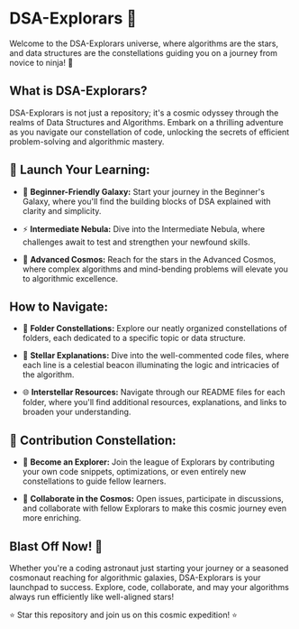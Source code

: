 # DSA-Explorars 🚀

Welcome to the DSA-Explorars universe, where algorithms are the stars, and data structures are the constellations guiding you on a journey from novice to ninja! 🌌

## What is DSA-Explorars?

DSA-Explorars is not just a repository; it's a cosmic odyssey through the realms of Data Structures and Algorithms. Embark on a thrilling adventure as you navigate our constellation of code, unlocking the secrets of efficient problem-solving and algorithmic mastery.

## 🚀 Launch Your Learning:

- 🌟 **Beginner-Friendly Galaxy:** Start your journey in the Beginner's Galaxy, where you'll find the building blocks of DSA explained with clarity and simplicity.

- ⚡ **Intermediate Nebula:** Dive into the Intermediate Nebula, where challenges await to test and strengthen your newfound skills.

- 🌌 **Advanced Cosmos:** Reach for the stars in the Advanced Cosmos, where complex algorithms and mind-bending problems will elevate you to algorithmic excellence.

## How to Navigate:

- 📂 **Folder Constellations:** Explore our neatly organized constellations of folders, each dedicated to a specific topic or data structure.

- 📝 **Stellar Explanations:** Dive into the well-commented code files, where each line is a celestial beacon illuminating the logic and intricacies of the algorithm.

- 🌐 **Interstellar Resources:** Navigate through our README files for each folder, where you'll find additional resources, explanations, and links to broaden your understanding.

## 🌌 Contribution Constellation:

- 🌠 **Become an Explorer:** Join the league of Explorars by contributing your own code snippets, optimizations, or even entirely new constellations to guide fellow learners.

- 🤝 **Collaborate in the Cosmos:** Open issues, participate in discussions, and collaborate with fellow Explorars to make this cosmic journey even more enriching.

## Blast Off Now! 🚀

Whether you're a coding astronaut just starting your journey or a seasoned cosmonaut reaching for algorithmic galaxies, DSA-Explorars is your launchpad to success. Explore, code, collaborate, and may your algorithms always run efficiently like well-aligned stars!

⭐️ Star this repository and join us on this cosmic expedition! ⭐️
